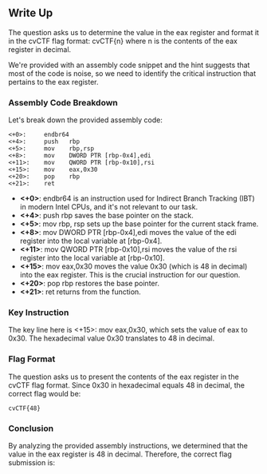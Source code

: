 ## Write Up
The question asks us to determine the value in the eax register and format it in the cvCTF flag format: cvCTF{n} where n is the contents of the eax register in decimal.

We're provided with an assembly code snippet and the hint suggests that most of the code is noise, so we need to identify the critical instruction that pertains to the eax register.

### Assembly Code Breakdown
Let's break down the provided assembly code:
```assembly
<+0>:     endbr64 
<+4>:     push   rbp
<+5>:     mov    rbp,rsp
<+8>:     mov    DWORD PTR [rbp-0x4],edi
<+11>:    mov    QWORD PTR [rbp-0x10],rsi
<+15>:    mov    eax,0x30
<+20>:    pop    rbp
<+21>:    ret
```
- **<+0>**: endbr64 is an instruction used for Indirect Branch Tracking (IBT) in modern Intel CPUs, and it's not relevant to our task.
- **<+4>**: push rbp saves the base pointer on the stack.
- **<+5>**: mov rbp, rsp sets up the base pointer for the current stack frame.
- **<+8>**: mov DWORD PTR [rbp-0x4],edi moves the value of the edi register into the local variable at [rbp-0x4].
- **<+11>**: mov QWORD PTR [rbp-0x10],rsi moves the value of the rsi register into the local variable at [rbp-0x10].
- **<+15>**: mov eax,0x30 moves the value 0x30 (which is 48 in decimal) into the eax register. This is the crucial instruction for our question.
- **<+20>**: pop rbp restores the base pointer.
- **<+21>**: ret returns from the function.

### Key Instruction
The key line here is <+15>: mov eax,0x30, which sets the value of eax to 0x30. The hexadecimal value 0x30 translates to 48 in decimal.

### Flag Format
The question asks us to present the contents of the eax register in the cvCTF flag format. Since 0x30 in hexadecimal equals 48 in decimal, the correct flag would be:
```
cvCTF{48}
```
### Conclusion
By analyzing the provided assembly instructions, we determined that the value in the eax register is 48 in decimal. Therefore, the correct flag submission is: